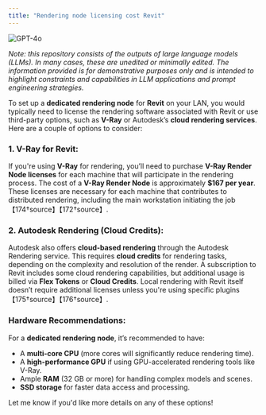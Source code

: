 ```yaml
---
title: "Rendering node licensing cost Revit"
---
```

![GPT-4o](https://img.shields.io/badge/GPT--4o-3333FF?style=for-the-badge&logo=openai&logoColor=white)



*Note: this repository consists of the outputs of large language models (LLMs). In many cases, these are unedited or minimally edited. The information provided is for demonstrative purposes only and is intended to highlight constraints and capabilities in LLM applications and prompt engineering strategies.*


To set up a **dedicated rendering node** for **Revit** on your LAN, you would typically need to license the rendering software associated with Revit or use third-party options, such as **V-Ray** or Autodesk’s **cloud rendering services**. Here are a couple of options to consider:

### **1. V-Ray for Revit**:
If you're using **V-Ray** for rendering, you’ll need to purchase **V-Ray Render Node licenses** for each machine that will participate in the rendering process. The cost of a **V-Ray Render Node** is approximately **$167 per year**. These licenses are necessary for each machine that contributes to distributed rendering, including the main workstation initiating the job【174†source】【172†source】.

### **2. Autodesk Rendering (Cloud Credits)**:
Autodesk also offers **cloud-based rendering** through the Autodesk Rendering service. This requires **cloud credits** for rendering tasks, depending on the complexity and resolution of the render. A subscription to Revit includes some cloud rendering capabilities, but additional usage is billed via **Flex Tokens** or **Cloud Credits**. Local rendering with Revit itself doesn’t require additional licenses unless you're using specific plugins【175†source】【176†source】.

### **Hardware Recommendations**:
For a **dedicated rendering node**, it’s recommended to have:
- A **multi-core CPU** (more cores will significantly reduce rendering time).
- A **high-performance GPU** if using GPU-accelerated rendering tools like V-Ray.
- Ample **RAM** (32 GB or more) for handling complex models and scenes.
- **SSD storage** for faster data access and processing.

Let me know if you'd like more details on any of these options!